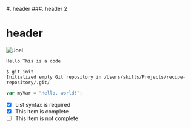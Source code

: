 #. header
###. header 2<br/>
# header
![Joel](https://github.com/jfradkin/skills-communicate-using-markdown/assets/7979525/7762e6bc-3982-48cf-8783-e78da8422113)

`Hello This is a code`
```
$ git init
Initialized empty Git repository in /Users/skills/Projects/recipe-repository/.git/
```
``` javascript
var myVar = "Hello, world!";
```
- [x] List syntax is required
- [x] This item is complete
- [ ] This item is not complete
